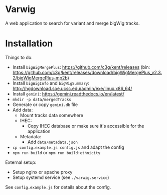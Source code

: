 # Varwig

A web application to search for variant and merge bigWig tracks.

# Installation

Things to do:
 - Install `bigWigMergePlus`: https://github.com/c3g/kent/releases (bin: https://github.com/c3g/kent/releases/download/bigWigMergePlus_v2.3.2/bigWigMergePlus-mp2b)
 - Install `bigWigInfo` and `bigWigSummary`: http://hgdownload.soe.ucsc.edu/admin/exe/linux.x86_64/
 - Install `gemini`: https://gemini.readthedocs.io/en/latest/
 - `mkdir -p data/mergedTracks`
 - Generate or copy `gemini.db` file
 - Add data:
   - Mount tracks data somewhere
   - IHEC:
     - Copy IHEC database or make sure it's accessible for the application
   - Metadata:
     - Add `data/metadata.json`
 - `cp config.example.js config.js` and adapt the config
 - `npm run build` or `npm run build:ethnicity`

External setup:
 - Setup nginx or apache proxy
 - Setup systemd service (see `./varwig.service`)

See `config.example.js` for details about the config.
